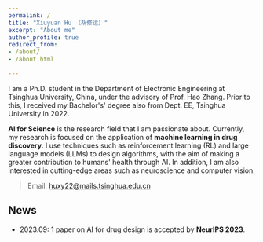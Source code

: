 ```yaml
---
permalink: /
title: "Xiuyuan Hu （胡修远）"
excerpt: "About me"
author_profile: true
redirect_from: 
- /about/
- /about.html

---
```


I am a Ph.D. student in the Department of Electronic Engineering at Tsinghua University, China, under the advisory of Prof. Hao Zhang. Prior to this, I received my Bachelor's' degree also from Dept. EE, Tsinghua University in 2022.

**AI for Science** is the research field that I am passionate about. Currently, my research is focused on the application of **machine learning in drug discovery**. I use techniques such as reinforcement learning (RL) and large language models (LLMs) to design algorithms, with the aim of making a greater contribution to humans' health through AI. In addition, I am also interested in cutting-edge areas such as neuroscience and computer vision.

> Email: huxy22@mails.tsinghua.edu.cn

## News
* 2023.09: 1 paper on AI for drug design is accepted by **NeurIPS 2023**.
